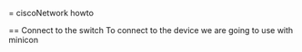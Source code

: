 = ciscoNetwork howto

== Connect to the switch 
To connect to the device we are going to use with minicon
